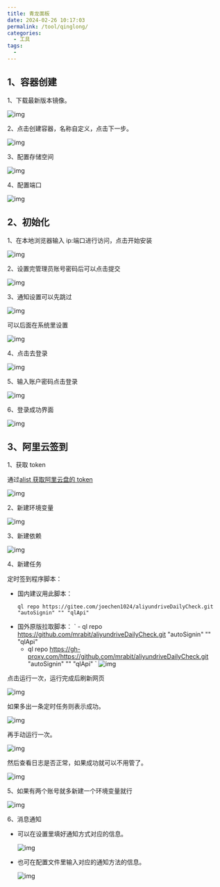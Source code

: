 ```yaml
---
title: 青龙面板
date: 2024-02-26 10:17:03
permalink: /tool/qinglong/
categories:
  - 工具
tags:
  -
---
```


## 1、容器创建

1、下载最新版本镜像。

![img](./img/0101.png)

2、点击创建容器，名称自定义，点击下一步。

![img](./img/0102.png)

3、配置存储空间

![img](./img/0103.png)

4、配置端口

![img](./img/0104.png)

## 2、初始化

1、在本地浏览器输入 ip:端口进行访问，点击开始安装

![img](./img/0105.png)

2、设置完管理员账号密码后可以点击提交

![img](./img/0106.png)

3、通知设置可以先跳过

![img](./img/0107.png)

可以后面在系统里设置

![img](./img/0108.png)

4、点击去登录

![img](./img/0109.png)

5、输入账户密码点击登录

![img](./img/0110.png)

6、登录成功界面

![img](./img/0111.png)

## 3、阿里云签到

1、获取 token

通过[alist 获取阿里云盘的 token](https://alist.nn.ci/zh/guide/drivers/aliyundrive.html)

![img](./img/0112.png)

2、新建环境变量

![img](./img/0113.png)

3、新建依赖

![img](./img/0114.png)

4、新建任务

定时签到程序脚本：

- 国内建议用此脚本：
  ```
  ql repo https://gitee.com/joechen1024/aliyundriveDailyCheck.git "autoSignin" "" "qlApi"
  ```
- 国外原版拉取脚本：
  `    - ql repo https://github.com/mrabit/aliyundriveDailyCheck.git "autoSignin" "" "qlApi"
    - ql repo https://gh-proxy.com/https://github.com/mrabit/aliyundriveDailyCheck.git "autoSignin" "" "qlApi"
   `
  ![img](./img/0115.png)

点击运行一次，运行完成后刷新网页

![img](./img/0116.png)

如果多出一条定时任务则表示成功。

![img](./img/0117.png)

再手动运行一次。

![img](./img/0118.png)

然后查看日志是否正常，如果成功就可以不用管了。

![img](./img/0119.png)

5、如果有两个账号就多新建一个环境变量就行

![img](./img/0120.png)

6、消息通知

- 可以在设置里填好通知方式对应的信息。

  ![img](./img/0121.png)

- 也可在配置文件里输入对应的通知方法的信息。

  ![img](./img/0122.png)
